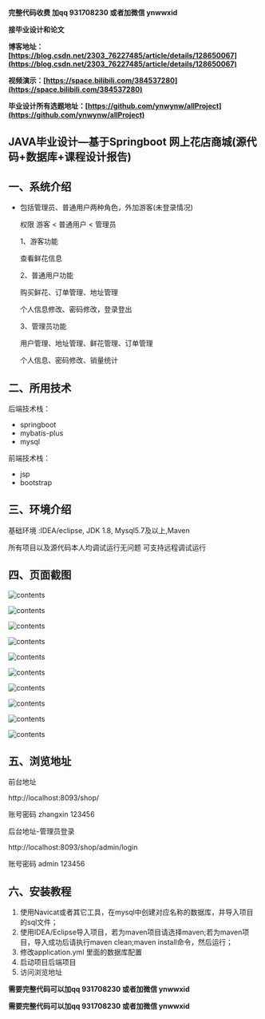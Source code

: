 **完整代码收费  加qq  931708230 或者加微信  ynwwxid**

**接毕业设计和论文**

**博客地址：[https://blog.csdn.net/2303_76227485/article/details/128650067](https://blog.csdn.net/2303_76227485/article/details/128650067)**

**视频演示：[https://space.bilibili.com/384537280](https://space.bilibili.com/384537280)**

**毕业设计所有选题地址：[https://github.com/ynwynw/allProject](https://github.com/ynwynw/allProject)**

## JAVA毕业设计—基于Springboot  网上花店商城(源代码+数据库+课程设计报告)

## 一、系统介绍

- 包括管理员、普通用户两种角色，外加游客(未登录情况)

  权限  游客 < 普通用户 < 管理员

  1、游客功能

  查看鲜花信息

  2、普通用户功能

  购买鲜花、订单管理、地址管理

  个人信息修改、密码修改，登录登出

  3、管理员功能

  用户管理、地址管理、鲜花管理、订单管理

  个人信息、密码修改、销量统计

## 二、所用技术

后端技术栈：

- springboot
- mybatis-plus
- mysql

前端技术栈：

- jsp 
- bootstrap 


## 三、环境介绍

基础环境 :IDEA/eclipse, JDK 1.8, Mysql5.7及以上,Maven

所有项目以及源代码本人均调试运行无问题 可支持远程调试运行

## 四、页面截图

![contents](./picture/picture1.png)

![contents](./picture/picture2.png)

![contents](./picture/picture3.png)

![contents](./picture/picture4.png)

![contents](./picture/picture5.png)

![contents](./picture/picture6.png)

![contents](./picture/picture7.png)

![contents](./picture/picture8.png)

![contents](./picture/picture9.png)

![contents](./picture/picture10.png)


## 五、浏览地址

前台地址

http://localhost:8093/shop/

账号密码 zhangxin   123456

后台地址-管理员登录

http://localhost:8093/shop/admin/login

账号密码 admin 123456

## 六、安装教程

1. 使用Navicat或者其它工具，在mysql中创建对应名称的数据库，并导入项目的sql文件；
2. 使用IDEA/Eclipse导入项目，若为maven项目请选择maven;若为maven项目，导入成功后请执行maven clean;maven install命令，然后运行；
3. 修改application.yml 里面的数据库配置
4. 启动项目后端项目 
5. 访问浏览地址

**需要完整代码可以加qq  931708230 或者加微信 ynwwxid**

**需要完整代码可以加qq  931708230 或者加微信  ynwwxid**

